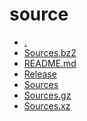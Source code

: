 source
========================

- [.](.)
- [Sources.bz2](Sources.bz2)
- [README.md](README.md)
- [Release](Release)
- [Sources](Sources)
- [Sources.gz](Sources.gz)
- [Sources.xz](Sources.xz)
